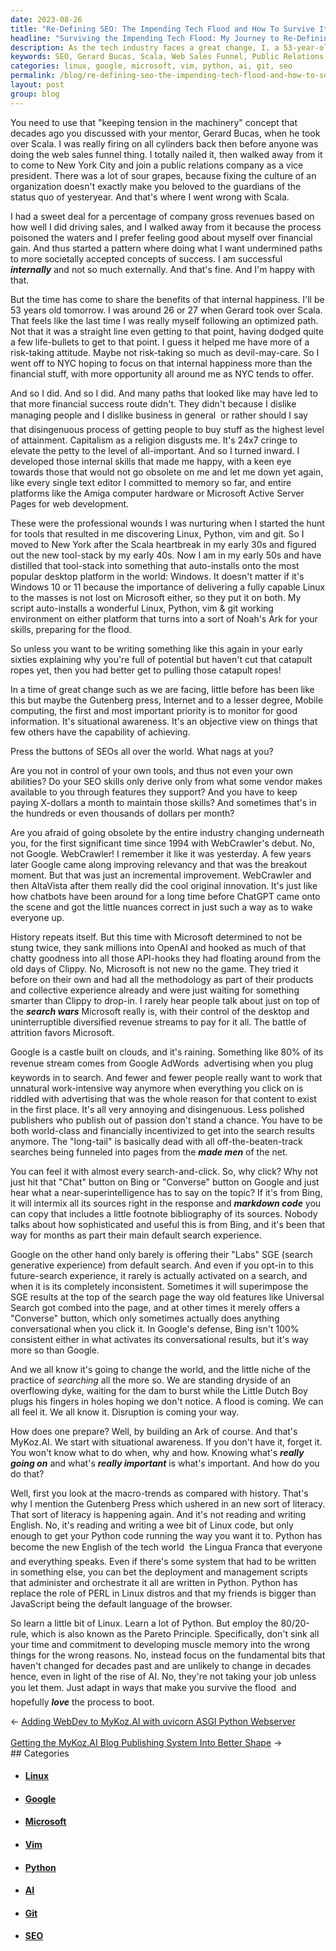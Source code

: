 ```yaml
---
date: 2023-08-26
title: "Re-Defining SEO: The Impending Tech Flood and How To Survive It"
headline: "Surviving the Impending Tech Flood: My Journey to Re-Defining SEO"
description: As the tech industry faces a great change, I, a 53-year-old (tomorrow) tech veteran, share my experience and knowledge on how to survive the impending tech flood. Learn the fundamentals that have not changed for decades, and employ the 80/20-rule to stay ahead of the game. Join me on my journey to re-define SEO and make the most of the opportunities the tech industry brings.
keywords: SEO, Gerard Bucas, Scala, Web Sales Funnel, Public Relations, Vice President, Culture, Capitalism, Linux, Python, Vim, Git, Windows, Noah's Ark, Search Wars, WebCrawler, AltaVista, Chatbots, ChatGPT, OpenAI, Clippy, Microsoft, Google, AdWords, Long Tail, Made Men, Markdown Code, SGE, Universal Search, Search Generative Experience, Disruption, Ark, MyKoz.
categories: linux, google, microsoft, vim, python, ai, git, seo
permalink: /blog/re-defining-seo-the-impending-tech-flood-and-how-to-survive-it/
layout: post
group: blog
---
```



You need to use that "keeping tension in the machinery" concept that decades
ago you discussed with your mentor, Gerard Bucas, when he took over Scala. I
was really firing on all cylinders back then before anyone was doing the web
sales funnel thing. I totally nailed it, then walked away from it to come to
New York City and join a public relations company as a vice president. There
was a lot of sour grapes, because fixing the culture of an organization doesn't
exactly make you beloved to the guardians of the status quo of yesteryear. And
that's where I went wrong with Scala. 

I had a sweet deal for a percentage of company gross revenues based on how well
I did driving sales, and I walked away from it because the process poisoned the
waters and I prefer feeling good about myself over financial gain. And thus
started a pattern where doing what I want undermined paths to more societally
accepted concepts of success. I am successful ***internally*** and not so much
externally. And that's fine. And I'm happy with that.

But the time has come to share the benefits of that internal happiness. I'll be
53 years old tomorrow. I was around 26 or 27 when Gerard took over Scala. That
feels like the last time I was really myself following an optimized path. Not
that it was a straight line even getting to that point, having dodged quite a
few life-bullets to get to that point. I guess it helped me have more of a
risk-taking attitude. Maybe not risk-taking so much as devil-may-care. So I
went off to NYC hoping to focus on that internal happiness more than the
financial stuff, with more opportunity all around me as NYC tends to offer.

And so I did. And so I did. And many paths that looked like may have led to
that more financial success route didn't. They didn't because I dislike
managing people and I dislike business in general &#151; or rather should I say
that disingenuous process of getting people to buy stuff as the highest level
of attainment. Capitalism as a religion disgusts me. It's 24x7 cringe to
elevate the petty to the level of all-important. And so I turned inward. I
developed those internal skills that made me happy, with a keen eye towards
those that would not go obsolete on me and let me down yet again, like every
single text editor I committed to memory so far, and entire platforms like the
Amiga computer hardware or Microsoft Active Server Pages for web development.

These were the professional wounds I was nurturing when I started the hunt for
tools that resulted in me discovering Linux, Python, vim and git. So I moved to
New York after the Scala heartbreak in my early 30s and figured out the new
tool-stack by my early 40s. Now I am in my early 50s and have distilled that
tool-stack into something that auto-installs onto the most popular desktop
platform in the world: Windows. It doesn't matter if it's Windows 10 or 11
because the importance of delivering a fully capable Linux to the masses is not
lost on Microsoft either, so they put it on both. My script auto-installs a
wonderful Linux, Python, vim & git working environment on either platform that
turns into a sort of Noah's Ark for your skills, preparing for the flood.

So unless you want to be writing something like this again in your early
sixties explaining why you're full of potential but haven't cut that catapult
ropes yet, then you had better get to pulling those catapult ropes!

In a time of great change such as we are facing, little before has been like
this but maybe the Gutenberg press, Internet and to a lesser degree, Mobile
computing, the first and most important priority is to monitor for good
information. It's situational awareness. It's an objective view on things that
few others have the capability of achieving.

Press the buttons of SEOs all over the world. What nags at you?

Are you not in control of your own tools, and thus not even your own abilities?
Do your SEO skills only derive only from what some vendor makes available to
you through features they support? And you have to keep paying X-dollars a
month to maintain those skills? And sometimes that's in the hundreds or even
thousands of dollars per month?

Are you afraid of going obsolete by the entire industry changing underneath
you, for the first significant time since 1994 with WebCrawler's debut. No, not
Google. WebCrawler! I remember it like it was yesterday. A few years later
Google came along improving relevancy and that was the breakout moment. But
that was just an incremental improvement. WebCrawler and then AltaVista after
them really did the cool original innovation. It's just like how chatbots have
been around for a long time before ChatGPT came onto the scene and got the
little nuances correct in just such a way as to wake everyone up.

History repeats itself. But this time with Microsoft determined to not be stung
twice, they sank millions into OpenAI and hooked as much of that chatty
goodness into all those API-hooks they had floating around from the old days of
Clippy. No, Microsoft is not new no the game. They tried it before on their own
and had all the methodology as part of their products and collective experience
already and were just waiting for something smarter than Clippy to drop-in. I
rarely hear people talk about just on top of the ***search wars*** Microsoft
really is, with their control of the desktop and uninterruptible diversified
revenue streams to pay for it all. The battle of attrition favors Microsoft.

Google is a castle built on clouds, and it's raining. Something like 80% of its
revenue stream comes from Google AdWords &#151; advertising when you plug
keywords in to search. And fewer and fewer people really want to work that
unnatural work-intensive way anymore when everything you click on is riddled
with advertising that was the whole reason for that content to exist in the
first place. It's all very annoying and disingenuous. Less polished publishers
who publish out of passion don't stand a chance. You have to be both
world-class and financially incentivized to get into the search results
anymore. The "long-tail" is basically dead with all off-the-beaten-track
searches being funneled into pages from the ***made men*** of the net.

You can feel it with almost every search-and-click. So, why click? Why not just
hit that "Chat" button on Bing or "Converse" button on Google and just hear
what a near-superintelligence has to say on the topic? If it's from Bing, it
will intermix all its sources right in the response and ***markdown code*** you
can copy that includes a little footnote bibliography of its sources. Nobody
talks about how sophisticated and useful this is from Bing, and it's been that
way for months as part their main default search experience. 

Google on the other hand only barely is offering their "Labs" SGE (search
generative experience) from default search. And even if you opt-in to this
future-search experience, it rarely is actually activated on a search, and when
it is its completely inconsistent. Sometimes it will superimpose the SGE
results at the top of the search page the way old features like Universal
Search got combed into the page, and at other times it merely offers a
"Converse" button, which only sometimes actually does anything conversational
when you click it. In Google's defense, Bing isn't 100% consistent either in
what activates its conversational results, but it's way more so than Google.

And we all know it's going to change the world, and the little niche of the
practice of *searching* all the more so. We are standing dryside of an
overflowing dyke, waiting for the dam to burst while the Little Dutch Boy plugs
his fingers in holes hoping we don't notice. A flood is coming. We can all feel
it. We all know it. Disruption is coming your way.

How does one prepare? Well, by building an Ark of course. And that's MyKoz.AI.
We start with situational awareness. If you don't have it, forget it. You won't
know what to do when, why and how. Knowing what's ***really going on*** and
what's ***really important*** is what's important. And how do you do that?

Well, first you look at the macro-trends as compared with history. That's why I
mention the Gutenberg Press which ushered in an new sort of literacy. That sort
of literacy is happening again. And it's not reading and writing English. No,
it's reading and writing a wee bit of Linux code, but only enough to get your
Python code running the way you want it to. Python has become the new English
of the tech world &#151; the Lingua Franca that everyone and everything speaks.
Even if there's some system that had to be written in something else, you can
bet the deployment and management scripts that administer and orchestrate it
all are written in Python. Python has replace the role of PERL in Linux distros
and that my friends is bigger than JavaScript being the default language of the
browser.

So learn a little bit of Linux. Learn a lot of Python. But employ the
80/20-rule, which is also known as the Pareto Principle. Specifically, don't
sink all your time and commitment to developing muscle memory into the wrong
things for the wrong reasons. No, instead focus on the fundamental bits that
haven't changed for decades past and are unlikely to change in decades hence,
even in light of the rise of AI. No, they're not taking your job unless you let
them. Just adapt in ways that make you survive the flood &#151; and hopefully
***love*** the process to boot.



















<div class="arrow-links"><div class="post-nav-prev"><span class="arrow">&larr;&nbsp;</span><a href="/blog/adding-webdev-to-mykoz-ai-with-uvicorn-asgi-python-webserver/">Adding WebDev to MyKoz.AI with uvicorn ASGI Python Webserver</a></div> &nbsp; <div class="post-nav-next"><a href="/blog/getting-the-mykoz-ai-blog-publishing-system-into-better-shape/">Getting the MyKoz.AI Blog Publishing System Into Better Shape</a><span class="arrow">&nbsp;&rarr;</span></div></div>
## Categories

<ul>
<li><h4><a href='/linux/'>Linux</a></h4></li>
<li><h4><a href='/google/'>Google</a></h4></li>
<li><h4><a href='/microsoft/'>Microsoft</a></h4></li>
<li><h4><a href='/vim/'>Vim</a></h4></li>
<li><h4><a href='/python/'>Python</a></h4></li>
<li><h4><a href='/ai/'>AI</a></h4></li>
<li><h4><a href='/git/'>Git</a></h4></li>
<li><h4><a href='/seo/'>SEO</a></h4></li></ul>